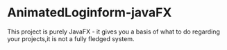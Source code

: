 # AnimatedLoginform-javaFX
This project is purely JavaFX - it gives you a basis of what to do regarding your projects,it is not a fully fledged system.
